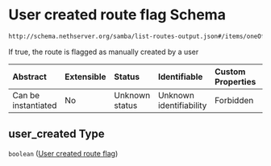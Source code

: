 # User created route flag Schema

```txt
http://schema.nethserver.org/samba/list-routes-output.json#/items/oneOf/0/properties/user_created
```

If true, the route is flagged as manually created by a user

| Abstract            | Extensible | Status         | Identifiable            | Custom Properties | Additional Properties | Access Restrictions | Defined In                                                                        |
| :------------------ | :--------- | :------------- | :---------------------- | :---------------- | :-------------------- | :------------------ | :-------------------------------------------------------------------------------- |
| Can be instantiated | No         | Unknown status | Unknown identifiability | Forbidden         | Allowed               | none                | [list-routes-output.json\*](samba/list-routes-output.json "open original schema") |

## user\_created Type

`boolean` ([User created route flag](list-routes-output-1-items-oneof-a-route-expanded-properties-user-created-route-flag.md))
